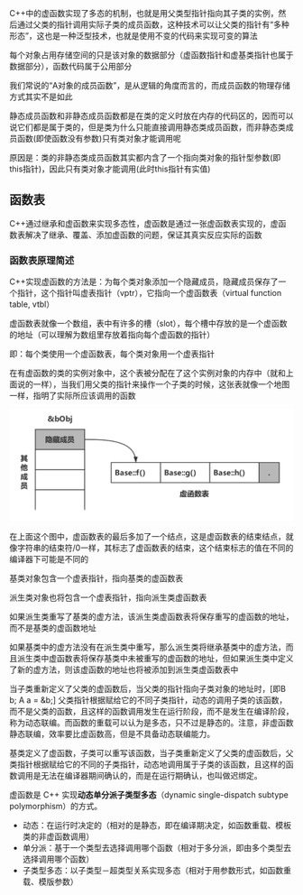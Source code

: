 C++中的虚函数实现了多态的机制，也就是用父类型指针指向其子类的实例，然后通过父类的指针调用实际子类的成员函数，这种技术可以让父类的指针有“多种形态”，这也是一种泛型技术，也就是使用不变的代码来实现可变的算法

每个对象占用存储空间的只是该对象的数据部分（虚函数指针和虚基类指针也属于数据部分），函数代码属于公用部分

我们常说的“A对象的成员函数”，是从逻辑的角度而言的，而成员函数的物理存储方式其实不是如此

静态成员函数和非静态成员函数都是在类的定义时放在内存的代码区的，因而可以说它们都是属于类的，但是类为什么只能直接调用静态类成员函数，而非静态类成员函数(即使函数没有参数)只有类对象才能调用呢

原因是：类的非静态类成员函数其实都内含了一个指向类对象的指针型参数(即this指针)，因此只有类对象才能调用(此时this指针有实值)

## **函数表**

C++通过继承和虚函数来实现多态性，虚函数是通过一张虚函数表实现的，虚函数表解决了继承、覆盖、添加虚函数的问题，保证其真实反应实际的函数

### **函数表原理简述**

C++实现虚函数的方法是：为每个类对象添加一个隐藏成员，隐藏成员保存了一个指针，这个指针叫虚表指针（vptr），它指向一个虚函数表（virtual function table, vtbl）

虚函数表就像一个数组，表中有许多的槽（slot），每个槽中存放的是一个虚函数的地址（可以理解为数组里存放着指向每个虚函数的指针）

即：每个类使用一个虚函数表，每个类对象用一个虚表指针

在有虚函数的类的实例对象中，这个表被分配在了这个实例对象的内存中（就和上面说的一样），当我们用父类的指针来操作一个子类的时候，这张表就像一个地图一样，指明了实际所应该调用的函数

![img](oyyko.assets/1620.png)

在上面这个图中，虚函数表的最后多加了一个结点，这是虚函数表的结束结点，就像字符串的结束符/0一样，其标志了虚函数表的结束，这个结束标志的值在不同的编译器下可能是不同的

基类对象包含一个虚表指针，指向基类的虚函数表

派生类对象也将包含一个虚表指针，指向派生类虚函数表

如果派生类重写了基类的虚方法，该派生类虚函数表将保存重写的虚函数的地址，而不是基类的虚函数地址

如果基类中的虚方法没有在派生类中重写，那么派生类将继承基类中的虚方法，而且派生类中虚函数表将保存基类中未被重写的虚函数的地址，但如果派生类中定义了新的虚方法，则该虚函数的地址也将被添加到派生类虚函数表中



当子类重新定义了父类的虚函数后，当父类的指针指向子类对象的地址时，[即B b; A a = &b;] 父类指针根据赋给它的不同子类指针，动态的调用子类的该函数，而不是父类的函数，且这样的函数调用发生在运行阶段，而不是发生在编译阶段，称为动态联编。而函数的重载可以认为是多态，只不过是静态的。注意，非虚函数静态联编，效率要比虚函数高，但是不具备动态联编能力。



基类定义了虚函数，子类可以重写该函数，当子类重新定义了父类的虚函数后，父类指针根据赋给它的不同的子类指针，动态地调用属于子类的该函数，且这样的函数调用是无法在编译器期间确认的，而是在运行期确认，也叫做迟绑定。





虚函数是 C++ 实现**动态单分派子类型多态**（dynamic single-dispatch subtype polymorphism）的方式。

- 动态：在运行时决定的（相对的是静态，即在编译期决定，如函数重载、模板类的非虚函数调用）
- 单分派：基于一个类型去选择调用哪个函数（相对于多分派，即由多个类型去选择调用哪个函数）
- 子类型多态：以子类型－超类型关系实现多态（相对于用参数形式，如函数重载、模版参数）